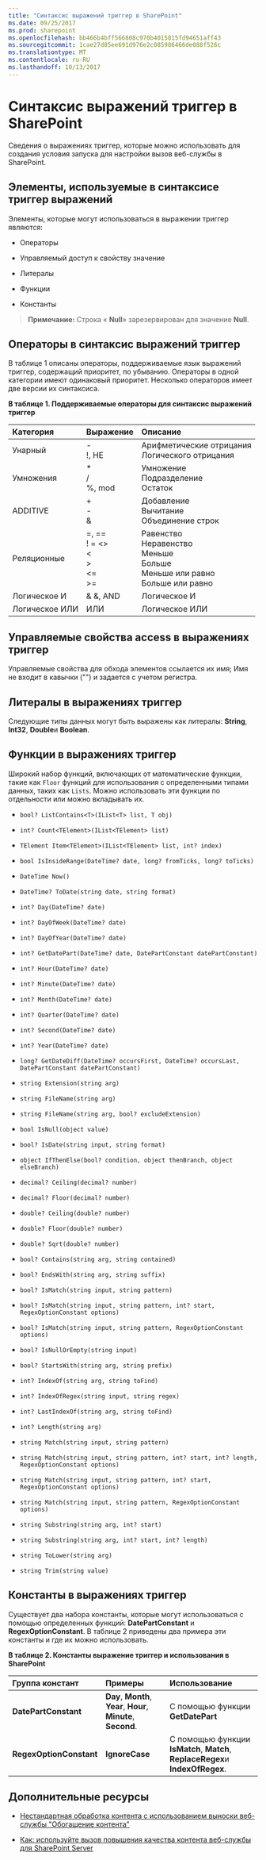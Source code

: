 ```yaml
---
title: "Синтаксис выражений триггер в SharePoint"
ms.date: 09/25/2017
ms.prod: sharepoint
ms.openlocfilehash: bb466b4bff566808c970b4015815fd94651aff43
ms.sourcegitcommit: 1cae27d85ee691d976e2c085986466de088f526c
ms.translationtype: MT
ms.contentlocale: ru-RU
ms.lasthandoff: 10/13/2017
---
```

# <a name="trigger-expressions-syntax-in-sharepoint"></a>Синтаксис выражений триггер в SharePoint
Сведения о выражениях триггер, которые можно использовать для создания условия запуска для настройки вызов веб-службы в SharePoint. 
## <a name="elements-used-in-the-syntax-of-trigger-expressions"></a>Элементы, используемые в синтаксисе триггер выражений
<a name="SP15triggerex_elements"> </a>

Элементы, которые могут использоваться в выражении триггер являются:
  
    
    

- Операторы
    
  
- Управляемый доступ к свойству значение
    
  
- Литералы
    
  
- Функции
    
  
- Константы
    
  

> **Примечание:** Строка « **Null**» зарезервирован для значение **Null**. 
  
    
    


## <a name="operators-in-trigger-expression-syntax"></a>Операторы в синтаксис выражений триггер
<a name="SP15triggerex_operators"> </a>

В таблице 1 описаны операторы, поддерживаемые язык выражений триггер, содержащий приоритет, по убыванию. Операторы в одной категории имеют одинаковый приоритет. Несколько операторов имеет две версии их синтаксиса.
  
    
    

**В таблице 1. Поддерживаемые операторы для синтаксис выражений триггер**


|**Категория**|**Выражение**|**Описание**|
|:-----|:-----|:-----|
|Унарный  <br/> |-  <br/> !, НЕ  <br/> |Арифметические отрицания  <br/> Логического отрицания  <br/> |
|Умножения  <br/> |*  <br/> /  <br/> %, mod  <br/> |Умножение  <br/> Подразделение  <br/> Остаток  <br/> |
|ADDITIVE  <br/> |+  <br/> -  <br/> &amp;  <br/> |Добавление  <br/> Вычитание  <br/> Объединение строк  <br/> |
|Реляционные  <br/> |=, ==  <br/> ! = <>  <br/> <  <br/> >  <br/> <=  <br/> >=  <br/> |Равенство  <br/> Неравенство  <br/> Меньше  <br/> Больше  <br/> Меньше или равно  <br/> Больше или равно  <br/> |
|Логическое И  <br/> |&amp; &amp;, AND  <br/> |Логическое И  <br/> |
|Логическое ИЛИ  <br/> | ИЛИ  <br/> |Логическое ИЛИ  <br/> |
   

## <a name="managed-property-access-in-trigger-expressions"></a>Управляемые свойства access в выражениях триггер
<a name="SP15triggerex_managed"> </a>

Управляемые свойства для обхода элементов ссылается их имя; Имя не входит в кавычки ("") и задается с учетом регистра.
  
    
    

## <a name="literals-in-trigger-expressions"></a>Литералы в выражениях триггер
<a name="SP15triggerex_literals"> </a>

Следующие типы данных могут быть выражены как литералы: **String**, **Int32**, **Double**и **Boolean**.
  
    
    

## <a name="functions-in-trigger-expressions"></a>Функции в выражениях триггер
<a name="SP15triggerex_functions"> </a>

Широкий набор функций, включающих от математические функции, такие как  `Floor` функций для использования с определенными типами данных, таких как `Lists`. Можно использовать эти функции по отдельности или можно вкладывать их.
  
    
    

-  `bool? ListContains<T>(IList<T> list, T obj)`
    
  
-  `int? Count<TElement>(IList<TElement> list)`
    
  
-  `TElement Item<TElement>(IList<TElement> list, int? index)`
    
  
-  `bool IsInsideRange(DateTime? date, long? fromTicks, long? toTicks)`
    
  
-  `DateTime Now()`
    
  
-  `DateTime? ToDate(string date, string format)`
    
  
-  `int? Day(DateTime? date)`
    
  
-  `int? DayOfWeek(DateTime? date)`
    
  
-  `int? DayOfYear(DateTime? date)`
    
  
-  `int? GetDatePart(DateTime? date, DatePartConstant datePartConstant)`
    
  
-  `int? Hour(DateTime? date)`
    
  
-  `int? Minute(DateTime? date)`
    
  
-  `int? Month(DateTime? date)`
    
  
-  `int? Quarter(DateTime? date)`
    
  
-  `int? Second(DateTime? date)`
    
  
-  `int? Year(DateTime? date)`
    
  
-  `long? GetDateDiff(DateTime? occursFirst, DateTime? occursLast, DatePartConstant datePartConstant)`
    
  
-  `string Extension(string arg)`
    
  
-  `string FileName(string arg)`
    
  
-  `string FileName(string arg, bool? excludeExtension)`
    
  
-  `bool IsNull(object value)`
    
  
-  `bool? IsDate(string input, string format)`
    
  
-  `object IfThenElse(bool? condition, object thenBranch, object elseBranch)`
    
  
-  `decimal? Ceiling(decimal? number)`
    
  
-  `decimal? Floor(decimal? number)`
    
  
-  `double? Ceiling(double? number)`
    
  
-  `double? Floor(double? number)`
    
  
-  `double? Sqrt(double? number)`
    
  
-  `bool? Contains(string arg, string contained)`
    
  
-  `bool? EndsWith(string arg, string suffix)`
    
  
-  `bool? IsMatch(string input, string pattern)`
    
  
-  `bool? IsMatch(string input, string pattern, int? start, RegexOptionConstant options)`
    
  
-  `bool? IsMatch(string input, string pattern, RegexOptionConstant options)`
    
  
-  `bool? IsNullOrEmpty(string input)`
    
  
-  `bool? StartsWith(string arg, string prefix)`
    
  
-  `int? IndexOf(string arg, string toFind)`
    
  
-  `int? IndexOfRegex(string input, string regex)`
    
  
-  `int? LastIndexOf(string arg, string toFind)`
    
  
-  `int? Length(string arg)`
    
  
-  `string Match(string input, string pattern)`
    
  
-  `string Match(string input, string pattern, int? start, int? length, RegexOptionConstant options)`
    
  
-  `string Match(string input, string pattern, int? start, RegexOptionConstant options)`
    
  
-  `string Match(string input, string pattern, RegexOptionConstant options)`
    
  
-  `string Substring(string arg, int? start)`
    
  
-  `string Substring(string arg, int? start, int? length)`
    
  
-  `string ToLower(string arg)`
    
  
-  `string Trim(string value)`
    
  

## <a name="constants-in-trigger-expressions"></a>Константы в выражениях триггер
<a name="SP15triggerex_constants"> </a>

Существует два набора константы, которые могут использоваться с помощью определенных функций: **DatePartConstant** и **RegexOptionConstant**. В таблице 2 приведены два примера эти константы и где их можно использовать.
  
    
    

**В таблице 2. Константы выражение триггер и использования в SharePoint**


|**Группа констант**|**Примеры**|**Использование**|
|:-----|:-----|:-----|
|**DatePartConstant** <br/> |**Day**, **Month**, **Year**, **Hour**, **Minute**, **Second**.  <br/> |С помощью функции **GetDatePart** <br/> |
|**RegexOptionConstant** <br/> |**IgnoreCase** <br/> |С помощью функции **IsMatch**, **Match**, **ReplaceRegex**и **IndexOfRegex**. <br/> |
   

## <a name="additional-resources"></a>Дополнительные ресурсы
<a name="SP15triggerex_addresources"> </a>


-  [Нестандартная обработка контента с использованием выноски веб-службы "Обогащение контента"](custom-content-processing-with-the-content-enrichment-web-service-callout.md)
    
  
-  [Как: используйте вызов повышения качества контента веб-службы для SharePoint Server](how-to-use-the-content-enrichment-web-service-callout-for-sharepoint-server.md)
    
  

  
    
    

